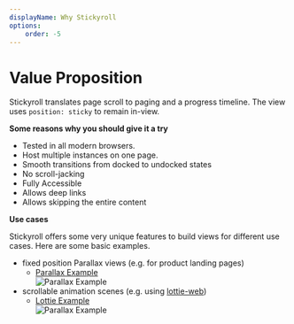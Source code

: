 ```yaml
---
displayName: Why Stickyroll
options:
    order: -5
---
```


# Value Proposition

Stickyroll translates page scroll to paging and a progress timeline.
The view uses `position: sticky` to remain in-view.

**Some reasons why you should give it a try**

-   Tested in all modern browsers.
-   Host multiple instances on one page.
-   Smooth transitions from docked to undocked states
-   No scroll-jacking
-   Fully Accessible
-   Allows deep links
-   Allows skipping the entire content

**Use cases**

Stickyroll offers some very unique features to build views for different use cases. Here are some basic examples.

-   fixed position Parallax views (e.g. for product landing pages)
    -   [Parallax Example](https://stickyroll.github.io/react-stickyroll/#!/device-support/1)  
        ![Parallax Example](https://stickyroll.github.io/media/images/stickyroll_2.gif)
-   scrollable animation scenes (e.g. using [lottie-web](https://github.com/airbnb/lottie-web))
    -   [Lottie Example](https://stickyroll.netlify.com/#!/bodymovin/1)  
        ![Parallax Example](https://stickyroll.github.io/media/images/stickyroll.gif)
